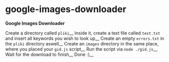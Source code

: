 # google-images-downloader
**Google Images Downloader**

Create a directory called `pliki`__
Inside it, create a text file called `test.txt` and insert all keywords you wish to look up__
Create an empty `errors.txt` in the `pliki` directory aswell__
Create an `images` directory in the same place, where you placed your `gid.js` script__
Run the script via `node ./gid.js`__
Wait for the download to finish__
Done :)__
